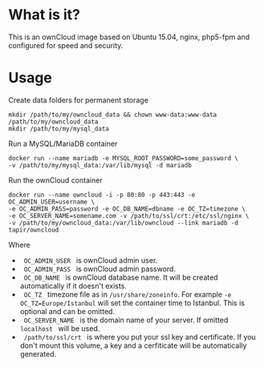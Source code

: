 # What is it?
This is an ownCloud image based on Ubuntu 15.04, nginx, php5-fpm and configured for speed and security.
# Usage
Create data folders for permanent storage
```
mkdir /path/to/my/owncloud_data && chown www-data:www-data /path/to/my/owncloud_data
mkdir /path/to/my/mysql_data
```
Run a MySQL/MariaDB container
```
docker run --name mariadb -e MYSQL_ROOT_PASSWORD=some_password \
-v /path/to/my/mysql_data:/var/lib/mysql -d mariadb
```
Run the ownCloud container
```
docker run --name owncloud -i -p 80:80 -p 443:443 -e OC_ADMIN_USER=username \
-e OC_ADMIN_PASS=password -e OC_DB_NAME=dbname -e OC_TZ=timezone \
-e OC_SERVER_NAME=somename.com -v /path/to/ssl/crt:/etc/ssl/nginx \
-v /path/to/my/owncloud_data:/var/lib/owncloud --link mariadb -d tapir/owncloud
```
Where
* <code> OC_ADMIN_USER </code> is ownCloud admin user.
* <code> OC_ADMIN_PASS </code> is ownCloud admin password.
* <code> OC_DB_NAME </code> is ownCloud database name. It will be created automatically if it doesn't exists.
* <code> OC_TZ </code> timezone file as in <code>/usr/share/zoneinfo</code>. For example <code>-e OC_TZ=Europe/Istanbul</code> will set the container time to Istanbul. This is optional and can be omitted.
* <code> OC_SERVER_NAME </code> is the domain name of your server. If omitted <code> localhost </code> will be used.
* <code> /path/to/ssl/crt </code> is where you put your ssl key and certificate. If you don't mount this volume, a key and a cerfiticate will be automatically generated.
